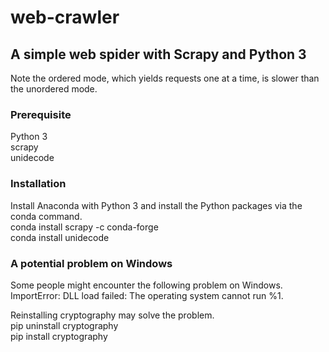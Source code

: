# web-crawler
## A simple web spider with Scrapy and Python 3
Note the ordered mode, which yields requests one at a time, is slower than the unordered mode.

### Prerequisite
Python 3  
scrapy  
unidecode  

### Installation
Install Anaconda with Python 3 and install the Python packages via the conda command.  
conda install scrapy -c conda-forge  
conda install unidecode  

### A potential problem on Windows
Some people might encounter the following problem on Windows.  
ImportError: DLL load failed: The operating system cannot run %1.  

Reinstalling cryptography may solve the problem.  
pip uninstall cryptography  
pip install cryptography  
